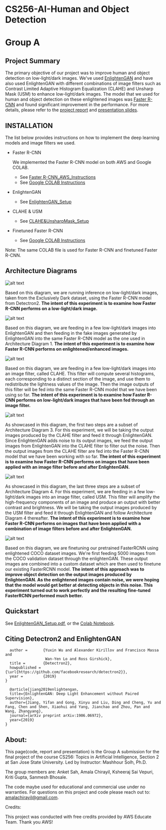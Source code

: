 # CS256-AI-Human and Object Detection
# Group A

## Project Summary
The primary objective of our project was to improve human and object detection on low-light/dark images. We've used [EnlightenGAN](https://arxiv.org/abs/1906.06972) and have also used EnlightenGAN with different combinations of image filters such as Contrast Limited Adaptive Histogram Equalization (CLAHE) and Unsharp Mask (USM) to enhance low-light/dark images. The model that we used for human and object detection on these enlightened images was [Faster R-CNN](https://arxiv.org/abs/1506.01497) and found significant improvement in the performance. For more details, please refer to the [project report](https://github.com/ksheeraj/CS256-AI-ObjectDetection/blob/master/CS256_ProjectReport.pdf) and [presentation slides](https://github.com/ksheeraj/CS256-AI-ObjectDetection/blob/master/Presentation_FinalMilestone.pdf).

## INSTALLATION
The list below provides instructions on how to implement the deep learning models and image filters we used.
- Faster R-CNN
  
  We implemented the Faster R-CNN model on both AWS and Google COLAB.
  
  - See [Faster R-CNN_AWS_Instructions](https://github.com/ksheeraj/CS256-AI-ObjectDetection/blob/master/Faster%20R-CNN_AWS_Instructions.pdf)
  - See [Google COLAB Instructions](https://colab.research.google.com/drive/1RaWxgclMB8RpITo8Kci1qTecfm8iT61z)
- EnlightenGAN
  - See [EnlightenGAN_Setup](https://github.com/ksheeraj/CS256-AI-ObjectDetection/blob/master/EnlightenGAN_AWS_Instructions.pdf)
- CLAHE & USM
  - See [CLAHE&UnsharpMask_Setup](https://github.com/ksheeraj/CS256-AI-ObjectDetection/blob/master/Filters/CLAHE%26UnsharpMask_Setup.pdf)
- Finetuned Faster R-CNN
  - See [Google COLAB Instructions](https://colab.research.google.com/drive/1RaWxgclMB8RpITo8Kci1qTecfm8iT61z)

Note: The same COLAB file is used for Faster R-CNN and finetuned Faster R-CNN.

## Architecture Diagrams

![alt text](https://github.com/ksheeraj/CS256-AI-ObjectDetection/blob/master/Architecture_Diagrams/Architecture_Diagram_1.png)

Based on this diagram, we are running inference on low-light/dark images, taken from the Exclusively Dark dataset, using the Faster R-CNN model from Detectron2. **The intent of this experiment is to examine how Faster R-CNN performs on a low-light/dark image.**

![alt text](https://github.com/ksheeraj/CS256-AI-ObjectDetection/blob/master/Architecture_Diagrams/Architecture_Diagram_2.png)

Based on this diagram, we are feeding in a few low-light/dark images into EnlightenGAN and then feeding in the fake images generated by EnlightenGAN into the same Faster R-CNN model as the one used in Architecture Diagram 1. **The intent of this experiment is to examine how Faster R-CNN performs on enlightened/enhanced images.**

![alt text](https://github.com/ksheeraj/CS256-AI-ObjectDetection/blob/master/Architecture_Diagrams/Architecture_Diagram_3.png)

Based on this diagram, we are feeding in a few low-light/dark images into an image filter, called CLAHE. This filter will compute several histograms, each corresponding to a distinct section of the image, and use them to redistribute the lightness values of the image. Then the image outputs of this filter will be fed into the same Faster R-CNN model that we have been using so far. **The intent of this experiment is to examine how Faster R-CNN performs on low-light/dark images that have been fed through an image filter.**

![alt text](https://github.com/ksheeraj/CS256-AI-ObjectDetection/blob/master/Architecture_Diagrams/Architecture_Diagram_4.png)

As showcased in this diagram, the first two steps are a subset of Architecture Diagram 3. For this experiment, we will be taking the output images produced by the CLAHE filter and feed it through EnlightenGAN. Since EnlightenGAN adds noise to its output images, we feed the output images from EnlightenGAN into the CLAHE filter to filter out the noise. Then the output images from the CLAHE filter are fed into the Faster R-CNN model that we have been working with so far. **The intent of this experiment is to examine how Faster R-CNN performs on images that have been applied with an image filter before and after EnlightenGAN.**

![alt text](https://github.com/ksheeraj/CS256-AI-ObjectDetection/blob/master/Architecture_Diagrams/Architecture_Diagram_5.png)

As showcased in this diagram, the last three steps are a subset of Architecture Diagram 4. For this experiment, we are feeding in a few low-light/dark images into an image filter, called USM. This filter will amplify the high-frequency components of an image and produce an output with better contrast and brightness. We will be taking the output images produced by the USM filter and feed it through EnlightenGAN and follow Architecture Diagram 4 thereafter. **The intent of this experiment is to examine how Faster R-CNN performs on images that have been applied with a combination of image filters before and after EnlightenGAN.**

![alt text](https://github.com/ksheeraj/CS256-AI-ObjectDetection/blob/master/Architecture_Diagrams/Architecture_Diagram_6.png)

Based on this diagram, we are finetuning our pretrained FasterRCNN using enlightened COCO dataset images. We're first feeding 5000 images from the COCO validation dataset through the enlightenGAN. These output images are combined into a custom dataset which are then used to finetune our existing FasterRCNN model. **The intent of this approach was to improve object detection on the output images produced by EnlightenGAN. As the enlightened images contain noise, we were hoping that the model would get better at detecting objects in this noise. This experiment turned out to work perfectly and the resulting fine-tuned FasterRCNN performed much better.**

## Quickstart
See [EnlightenGAN_Setup.pdf](https://github.com/ksheeraj/CS256-AI-ObjectDetection/blob/master/EnlightenGAN_Setup.pdf), or the [Colab Notebook](https://colab.research.google.com/drive/1RaWxgclMB8RpITo8Kci1qTecfm8iT61z#scrollTo=dq9GY37ml1kr).

## Citing Detectron2 and EnlightenGAN

```@misc{wu2019detectron2,
  author =       {Yuxin Wu and Alexander Kirillov and Francisco Massa and
                  Wan-Yen Lo and Ross Girshick},
  title =        {Detectron2},
  howpublished = {\url{https://github.com/facebookresearch/detectron2}},
  year =         {2019}
}

  @article{jiang2019enlightengan,
  title={EnlightenGAN: Deep Light Enhancement without Paired Supervision},
  author={Jiang, Yifan and Gong, Xinyu and Liu, Ding and Cheng, Yu and Fang, Chen and Shen, Xiaohui and Yang, Jianchao and Zhou, Pan and Wang, Zhangyang},
  journal={arXiv preprint arXiv:1906.06972},
  year={2019}
}
```
## About:

This page(code, report and presentation) is the Group A submission for the final project of the course CS256: Topics in Artificial Intelligence, Section 2 at San Jose State University. Led by Instructor: Mashhour Solh, Ph.D.

The group members are: Anket Sah, Amala Chirayil, Ksheeraj Sai Vepuri, Kriti Gupta, Sanmesh Bhosale.

The code maybe used for educational and commercial use under no warranties. For questions on this project and code please reach out to: amalachirayil@gmail.com.

Credits:

This project was conducted with free credits provided by AWS Educate Team. Thank you AWS!
